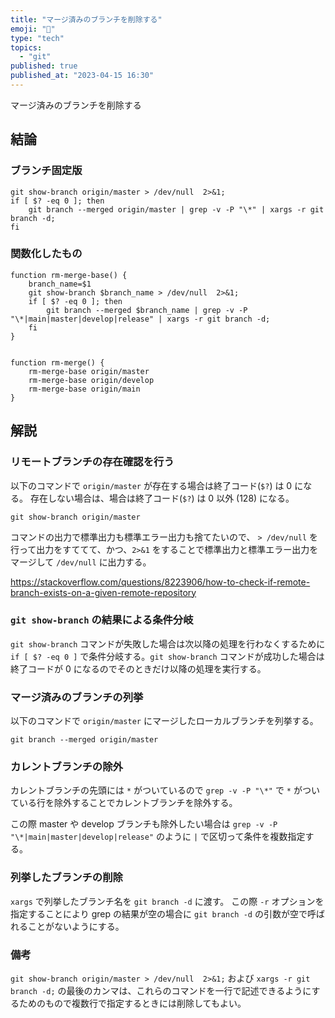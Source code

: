```yaml
---
title: "マージ済みのブランチを削除する"
emoji: "💬"
type: "tech"
topics:
  - "git"
published: true
published_at: "2023-04-15 16:30"
---
```


マージ済みのブランチを削除する

## 結論

### ブランチ固定版

```
git show-branch origin/master > /dev/null  2>&1;
if [ $? -eq 0 ]; then
    git branch --merged origin/master | grep -v -P "\*" | xargs -r git branch -d;
fi
```

### 関数化したもの

```
function rm-merge-base() {
    branch_name=$1
    git show-branch $branch_name > /dev/null  2>&1;
    if [ $? -eq 0 ]; then
        git branch --merged $branch_name | grep -v -P "\*|main|master|develop|release" | xargs -r git branch -d;
    fi
}


function rm-merge() {
    rm-merge-base origin/master
    rm-merge-base origin/develop
    rm-merge-base origin/main
}
```

## 解説

### リモートブランチの存在確認を行う

以下のコマンドで `origin/master` が存在する場合は終了コード(`$?`) は 0 になる。
存在しない場合は、場合は終了コード(`$?`) は 0 以外 (128) になる。

```
git show-branch origin/master
```

コマンドの出力で標準出力も標準エラー出力も捨てたいので、 `> /dev/null` を行って出力をすててて、かつ、`2>&1` をすることで標準出力と標準エラー出力をマージして `/dev/null` に出力する。

https://stackoverflow.com/questions/8223906/how-to-check-if-remote-branch-exists-on-a-given-remote-repository

### `git show-branch` の結果による条件分岐

`git show-branch` コマンドが失敗した場合は次以降の処理を行わなくするために `if [ $? -eq 0 ]` で条件分岐する。`git show-branch` コマンドが成功した場合は終了コードが 0 になるのでそのときだけ以降の処理を実行する。

### マージ済みのブランチの列挙

以下のコマンドで `origin/master` にマージしたローカルブランチを列挙する。

```
git branch --merged origin/master
```

### カレントブランチの除外

カレントブランチの先頭には `*` がついているので
`grep -v -P "\*"` で `*` がついている行を除外することでカレントブランチを除外する。

この際 master や develop ブランチも除外したい場合は
`grep -v -P "\*|main|master|develop|release"` のように `|` で区切って条件を複数指定する。

### 列挙したブランチの削除

`xargs` で列挙したブランチ名を `git branch -d` に渡す。
この際 `-r` オプションを指定することにより grep の結果が空の場合に `git branch -d` の引数が空で呼ばれることがないようにする。


### 備考

`git show-branch origin/master > /dev/null  2>&1;` および `xargs -r git branch -d;` の最後のカンマは、これらのコマンドを一行で記述できるようにするためのもので複数行で指定するときには削除してもよい。





